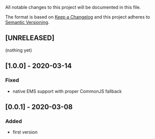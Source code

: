 All notable changes to this project will be documented in this file.

The format is based on [Keep a Changelog](http://keepachangelog.com/en/1.0.0/)
and this project adheres to [Semantic Versioning](http://semver.org/spec/v2.0.0.html).

## [UNRELEASED]
(nothing yet)

## [1.0.0] - 2020-03-14
### Fixed
- native EMS support with proper CommonJS fallback

## [0.0.1] - 2020-03-08
### Added
- first version

